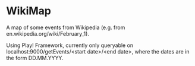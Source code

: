# WikiMap

A map of some events from Wikipedia (e.g. from en.wikipedia.org/wiki/February_1).

Using Play! Framework, currently only queryable on localhost:9000/getEvents/\<start date\>/\<end date\>, where the dates are in the form DD.MM.YYYY.
